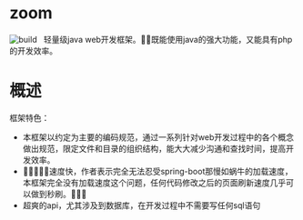 # zoom
![build](https://travis-ci.org/zoom-framework/zoom.svg?branch=master)
 
轻量级java web开发框架。既能使用java的强大功能，又能具有php的开发效率。

# 概述

框架特色：

+ 本框架以约定为主要的编码规范，通过一系列针对web开发过程中的各个概念做出规范，限定文件和目录的组织结构，能大大减少沟通和查找时间，提高开发效率。
+ 速度快，作者表示完全无法忍受spring-boot那慢如蜗牛的加载速度，本框架完全没有加载速度这个问题，任何代码修改之后的页面刷新速度几乎可以做到秒刷。
+ 超爽的api，尤其涉及到数据库，在开发过程中不需要写任何sql语句






